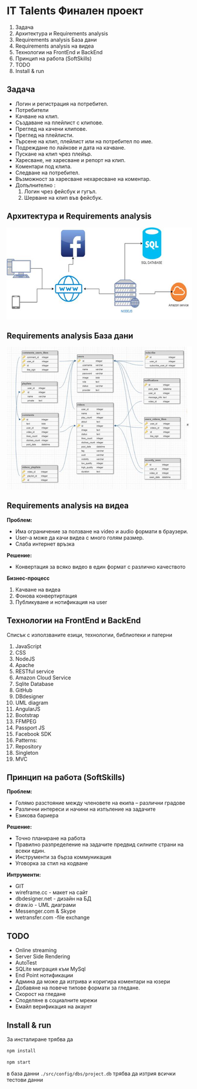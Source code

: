# IT Talents Финален проект

1.  Задача
2.  Архитектура и Requirements analysis
3.  Requirements analysis База дани
4.  Requirements analysis на видеа
5.  Технологии на FrontEnd и BackEnd
6.  Принцип на работа (SoftSkills)
7.  TODO
8.  Install & run

## Задача

* Логин и регистрация на
  потребител.
* Потребители
* Качване на клип.
* Създаване на плейлист с клипове.
* Преглед на качени клипове.
* Преглед на плейлисти.
* Търсене на клип, плейлист или на потребител по име.
* Подреждане по лайкове и дата на качване.
* Пускане на клип чрез плейър.
* Харесване, не харесване и репорт на клип.
* Коментари под клипа.
* Следване на потребител.
* Възможност за харесване нехаресване на коментар.
* Допълнително :
  1.  Логин чрез фейсбук и гугъл.
  2.  Шерване на клип във фейсбук.

## Архитектура и Requirements analysis

<img src="doc/tech.jpg">

## Requirements analysis База дани

![](https://github.com/SmolnikovAM/ITT_HW_Final/blob/master/doc/db.JPG)

## Requirements analysis на видеа

**Проблем:**

* Има ограничение за ползване на video и audio формати в браузери.
* User-а може да качи видеа с много голям размер.
* Слаба интернет връзка

**Решение:**

* Конвертация за всяко видео в един
  формат с различно качеството

**Бизнес-процесс**

1.  Качване на видеа
2.  Фонова конвертиртация
3.  Публикуване и нотификация на user

## Технологии на FrontEnd и BackEnd

Списък с използваните езици, технологии, библиотеки и патерни

1.  JavaScript
1.  CSS
1.  NodeJS
1.  Apache
1.  RESTful service
1.  Amazon Cloud Service
1.  Sqlite Database
1.  GitHub
1.  DBdesigner
1.  UML diagram
1.  AngularJS
1.  Bootstrap
1.  FFMPEG
1.  Passport JS
1.  Facebook SDK
1.  Patterns:
1.  Repository
1.  Singleton
1.  MVC

## Принцип на работа (SoftSkills)

**Проблем:**

* Голямо разстояние между членовете на екипа – различни градове
* Различни интереси и начини на изпъление на задачите
* Езикова бариера

**Решение:**

* Точно планиране на работа
* Правилно разпределение на задачите предвид силните страни на всеки един.
* Инструменти за бърза коммуникация
* Уговорка за стил на кодване

**Интрументи:**

* GIT
* wireframe.cc - макет на сайт
* dbdesigner.net - дизайн на БД
* draw.io - UML диаграми
* Messenger.com & Skype
* wetransfer.com -file exchange

## TODO

* Online streaming
* Server Side Rendering
* AutoTest
* SQLite миграция към MySql
* End Point нотификации
* Админа да може да изтрива и коригира
  коментари на юзери
* Добавяне на повече типове формати за
  гледане.
* Скорост на гледане
* Споделяне в социалните мрежи
* Емайл верификация на акаунт

## Install & run

За инсталиране трябва да

```bash
npm install
```

```bash
npm start
```

в база данни `./src/config/dbs/project.db` трябва да изтрия всички тестови данни
